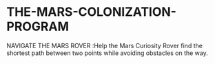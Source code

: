 # THE-MARS-COLONIZATION-PROGRAM
NAVIGATE THE MARS ROVER :Help the Mars Curiosity Rover find the shortest path between two points while avoiding obstacles on the way.
